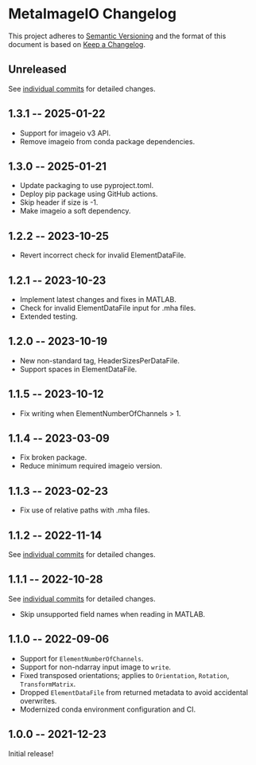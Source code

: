 # MetaImageIO Changelog

This project adheres to [Semantic Versioning](http://semver.org/spec/v2.0.0.html)
and the format of this document is based on [Keep a Changelog](http://keepachangelog.com/en/1.0.0/).

## Unreleased

See [individual commits](https://github.com/auneri/metaimageio/compare/v1.3.1...main) for detailed changes.

## 1.3.1 -- 2025-01-22

* Support for imageio v3 API.
* Remove imageio from conda package dependencies.

## 1.3.0 -- 2025-01-21

* Update packaging to use pyproject.toml.
* Deploy pip package using GitHub actions.
* Skip header if size is -1.
* Make imageio a soft dependency.

## 1.2.2 -- 2023-10-25

* Revert incorrect check for invalid ElementDataFile.

## 1.2.1 -- 2023-10-23

* Implement latest changes and fixes in MATLAB.
* Check for invalid ElementDataFile input for .mha files.
* Extended testing.

## 1.2.0 -- 2023-10-19

* New non-standard tag, HeaderSizesPerDataFile.
* Support spaces in ElementDataFile.

## 1.1.5 -- 2023-10-12

* Fix writing when ElementNumberOfChannels > 1.

## 1.1.4 -- 2023-03-09

* Fix broken package.
* Reduce minimum required imageio version.

## 1.1.3 -- 2023-02-23

* Fix use of relative paths with .mha files.

## 1.1.2 -- 2022-11-14

See [individual commits](https://github.com/auneri/metaimageio/compare/v1.1.1...v1.1.2) for detailed changes.

## 1.1.1 -- 2022-10-28

See [individual commits](https://github.com/auneri/metaimageio/compare/v1.1.0...v1.1.1) for detailed changes.

* Skip unsupported field names when reading in MATLAB.

## 1.1.0 -- 2022-09-06

* Support for `ElementNumberOfChannels`.
* Support for non-ndarray input image to `write`.
* Fixed transposed orientations; applies to `Orientation`, `Rotation`, `TransformMatrix`.
* Dropped `ElementDataFile` from returned metadata to avoid accidental overwrites.
* Modernized conda environment configuration and CI.

## 1.0.0 -- 2021-12-23

Initial release!
